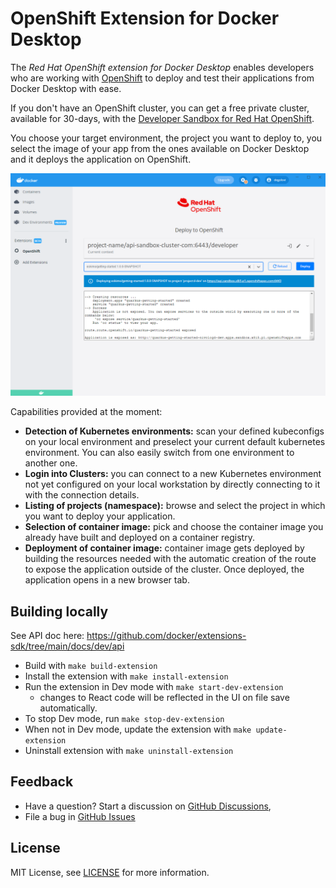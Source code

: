 # OpenShift Extension for Docker Desktop

The _Red Hat OpenShift extension for Docker Desktop_ enables developers who are working with [OpenShift](https://www.redhat.com/en/technologies/cloud-computing/openshift) to deploy and test their applications from Docker Desktop with ease.

If you don't have an OpenShift cluster, you can get a free private cluster, available for 30-days, with the [Developer Sandbox for Red Hat OpenShift](https://red.ht/3l2o59m).

You choose your target environment, the project you want to deploy to, you select the image of your app from the ones available on Docker Desktop and it deploys the application on OpenShift.

![Image deployed to OpenShift](images/deploy-page-image-deployed.png)

Capabilities provided at the moment:

- **Detection of Kubernetes environments:** scan your defined kubeconfigs on your local environment and preselect your current default kubernetes environment. You can also easily switch from one environment to another one.
- **Login into Clusters:** you can connect to a new Kubernetes environment not yet configured on your local workstation by directly connecting to it with the connection details.
- **Listing of projects (namespace):** browse and select the project in which you want to deploy your application.
- **Selection of container image:** pick and choose the container image you already have built and deployed on a container registry.
- **Deployment of container image:** container image gets deployed by building the resources needed with the automatic creation of the route to expose the application outside of the cluster. Once deployed, the application opens in a new browser tab.

## Building locally

See API doc here: https://github.com/docker/extensions-sdk/tree/main/docs/dev/api

- Build with `make build-extension`
- Install the extension with `make install-extension`
- Run the extension in Dev mode with `make start-dev-extension`
    * changes to React code will be reflected in the UI on file save automatically.
- To stop Dev mode, run `make stop-dev-extension`
- When not in Dev mode, update the extension with `make update-extension`
- Uninstall extension with `make uninstall-extension`

## Feedback

- Have a question? Start a discussion on [GitHub Discussions](https://github.com/redhat-developer/openshift-dd-ext/discussions),
- File a bug in [GitHub Issues](https://github.com/redhat-developer/openshift-dd-ext/issues)

## License

MIT License, see [LICENSE](LICENSE) for more information.

